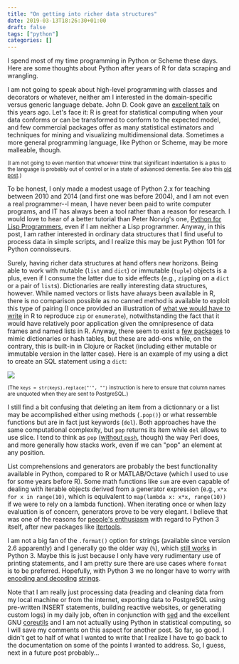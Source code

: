 ```yaml
---
title: "On getting into richer data structures"
date: 2019-03-13T18:26:30+01:00
draft: false
tags: ["python"]
categories: []
---
```

I spend most of my time programming in Python or Scheme these days. Here are some thoughts about Python after years of R for data scraping and wrangling.  

<!--more-->

I am not going to speak about high-level programming with classes and decorators or whatever, neither am I interested in the domain-specific versus generic language debate. John D. Cook gave an [excellent talk](https://www.youtube.com/watch?v=6S9r_YbqHy8&feature=youtu.be) on this years ago. Let's face it: R is great for statistical computing when your data conforms or can be transformed to conform to the expected model, and few commercial packages offer as many statistical estimators and techniques for mining and visualizing multidimensional data. Sometimes a more general programming language, like Python or Scheme, may be more malleable, though. 

<small>(I am not going to even mention that whoever think that significant indentation is a plus to the language is probably out of control or in a state of advanced dementia. See also this [old post](/post/python-indentation/).)</small>

To be honest, I only made a modest usage of Python 2.x for teaching between 2010 and 2014 (and first one was before 2004), and I am not even a real programmer--I mean, I have never been paid to write computer programs, and IT has always been a tool rather than a reason for research. I would love to hear of a better tutorial than Peter Norvig's one, [Python for Lisp Programmers](https://norvig.com/python-lisp.html), even if I am neither a Lisp programmer. Anyway, in this post, I am rather interested in ordinary data structures that I find useful to process data in simple scripts, and I realize this may be just Python 101 for Python connoisseurs.

Surely, having richer data structures at hand offers new horizons. Being able to work with mutable (`list` and `dict`) or immutable (`tuple`) objects is a plus, even if I consume the latter due to side effects (e.g., `zip`ping on a `dict` or a pair of `list`s). Dictionaries are really interesting data structures, however. While named vectors or lists have always been available in R, there is no comparison possible as no canned method is available to exploit this type of pairing (I once provided an illustration of [what we would have to write](https://stackoverflow.com/a/9284010) in R to reproduce `zip` or `enumerate`), notwithstanding the fact that it would have relatively poor application given the omnipresence of data frames and named lists in R. Anyway, there seem to exist a [few packages](https://stackoverflow.com/a/44570412) to mimic dictionaries or hash tables, but these are add-ons while, on the contrary, this is built-in in Clojure or Racket (including either mutable or immutable version in the latter case). Here is an example of my using a dict to create an SQL statement using a `dict`:

![](/img/2019-03-13-21-26-26.png)

<small>(The `keys = str(keys).replace("'", "")` instruction is here to ensure that column names are unquoted when they are sent to PostgreSQL.)</small>

I still find a bit confusing that deleting an item from a dictionnary or a list may be accomplished either using methods (`.pop()`) or what ressemble functions but are in fact just keywords (`del`). Both approaches have the same computational complexity, but `pop` returns its item while `del` allows to use slice. I tend to think as `pop` ([without `push`](https://bit.ly/2CmEeAx), though) the way Perl does, and more generally how stacks work, even if we can "pop" an element at any position.

List comprehensions and generators are probably the best functionality available in Python, compared to R or MATLAB/Octave (which I used to use for some years before R). Some math functions like `sum` are even capable of dealing with iterable objects derived from a generator expression (e.g., `x*x for x in range(10)`, which is equivalent to `map(lambda x: x*x, range(10))` if we were to rely on a lambda function). When iterating once or when lazy evaluation is of concern, generators prove to be very elegant. I believe that was one of the reasons for [people's enthusiasm](http://python3porting.com/improving.html) with regard to Python 3 itself, after new packages like  [itertools](https://bit.ly/2TIEq7g). 

I am not a big fan of the `.format()` option for strings (available since version 2.6 apparently) and I generally go the older way (`%`), which [still works](https://pyformat.info) in Python 3. Maybe this is just because I only have very rudimentary use of printing statements, and I am pretty sure there are use cases where `format` is to be preferred. Hopefully, with Python 3 we no longer have to worry with [encoding and decoding](https://bit.ly/2QlN7T1) [strings](https://stackoverflow.com/a/6273618).

Note that I am really just processing data (reading and cleaning data from my local machine or from the internet, exporting data to PostgreSQL using pre-written INSERT statements, building reactive websites, or generating custom logs) in my daily job, often in conjunction with [sed](https://www.gnu.org/software/sed/) and the excellent GNU [coreutils](https://www.gnu.org/software/coreutils/coreutils.html) and I am not actually using Python in statistical computing, so I will save my comments on this aspect for another post. So far, so good. I didn't get to half of what I wanted to write that I realize I have to go back to the documentation on some of the points I wanted to address. So, I guess, next in a future post probably...


